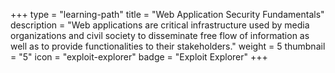 +++
type = "learning-path"
title = "Web Application Security Fundamentals"
description = "Web applications are critical infrastructure used by media organizations and civil society to disseminate free flow of information as well as to provide functionalities to their stakeholders."
weight = 5
thumbnail = "5"
icon = "exploit-explorer"
badge = "Exploit Explorer"
+++